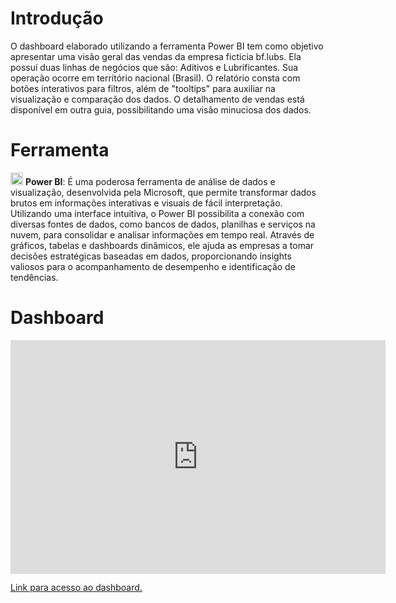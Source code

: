 # Introdução
O dashboard elaborado utilizando a ferramenta Power BI tem como objetivo apresentar uma visão geral das vendas da empresa ficticia bf.lubs. Ela possuí duas linhas de negócios que são: Aditivos e Lubrificantes. Sua operação ocorre em território nacional (Brasil).
O relatório consta com botões interativos para filtros, além de "tooltips" para auxiliar na visualização e comparação dos dados. O detalhamento de vendas está disponível em outra guia, possibilitando uma visão minuciosa dos dados.

# Ferramenta
<img src="[https://github.com/BruceFonseca/ferramentas/blob/main/1200px-New_Power_BI_Logo.svg.png?raw=true]" width="20" height="20" /> **Power BI**: É uma poderosa ferramenta de análise de dados e visualização, desenvolvida pela Microsoft, que permite transformar dados brutos em informações interativas e visuais de fácil interpretação. Utilizando uma interface intuitiva, o Power BI possibilita a conexão com diversas fontes de dados, como bancos de dados, planilhas e serviços na nuvem, para consolidar e analisar informações em tempo real. Através de gráficos, tabelas e dashboards dinâmicos, ele ajuda as empresas a tomar decisões estratégicas baseadas em dados, proporcionando insights valiosos para o acompanhamento de desempenho e identificação de tendências.

# Dashboard
<iframe title="2022 Sales" width="600" height="373.5" src="https://app.powerbi.com/view?r=eyJrIjoiYzZmYjc4Y2ItZGFhNy00ODk5LTlhYjctYmU1NTM2Y2M3ZTdiIiwidCI6IjYzZTE3ZmYzLWE1NjAtNGNhYS04ZTNlLTg0MjNjMzI4YzI5OCJ9" frameborder="0" allowFullScreen="true"></iframe>

[Link para acesso ao dashboard.](https://app.powerbi.com/view?r=eyJrIjoiYzZmYjc4Y2ItZGFhNy00ODk5LTlhYjctYmU1NTM2Y2M3ZTdiIiwidCI6IjYzZTE3ZmYzLWE1NjAtNGNhYS04ZTNlLTg0MjNjMzI4YzI5OCJ9)
